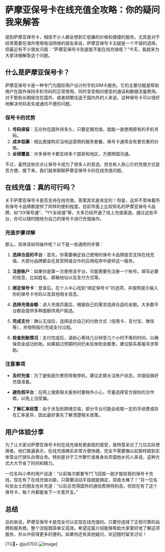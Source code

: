 # 萨摩亚保号卡在线充值全攻略：你的疑问我来解答

提到萨摩亚保号卡，相信不少人都会想到它低廉的价格和便捷的服务。尤其是对于经常需要在海外使用电话网络的朋友来说，萨摩亚保号卡无疑是一个不错的选择。但最近有不少朋友问我：“萨摩亚保号卡到底能不能在线充值呢？”今天，我就来为大家详细解答这个问题。

## 什么是萨摩亚保号卡？

萨摩亚保号卡是一种专门为国际用户设计的手机SIM卡服务。它的主要功能是帮助用户在国外保持手机号码的正常使用，同时享受相对便宜的通话和数据流量费用。对于那些长期居住在国外、或者频繁往返于国内外的人来说，这种保号卡可以很好地解决号码丢失或通讯不便的问题。

### 保号卡的优势

1. **号码保留**：无论你在国外待多久，只要定期充值，就能一直使用原有的手机号码。
2. **成本低廉**：相比直接购买当地运营商的服务套餐，保号卡通常会有更优惠的价格。
3. **全球覆盖**：许多保号卡都支持多个国家和地区，方便跨国沟通。

不过，虽然这些优点让保号卡成为了很多人的首选，但也有人担心它的充值方式是否方便。接下来，我们就来聊聊萨摩亚保号卡的在线充值问题。

## 在线充值：真的可行吗？

关于萨摩亚保号卡是否支持在线充值，答案其实是肯定的！但是，这并不意味着所有保号卡品牌都提供了同样的便利程度。目前市面上比较知名的萨摩亚保号卡品牌，如“XX保号通”、“YY全球通”等，大多已经开通了线上充值渠道。通过这些平台，你可以随时随地为自己的保号卡进行充值操作。

### 充值步骤详解

那么，具体该如何操作呢？以下是一些通用的步骤：

1. **选择合适的平台**：首先，你需要确定自己使用的保号卡品牌是否支持在线充值。大部分品牌都会在其官网或合作的应用程序中提供这一服务。
   
2. **注册账户**：如果你是第一次使用该平台，可能需要先注册一个账号。填写必要的信息，比如姓名、邮箱地址以及支付方式等。

3. **绑定保号卡**：登录后，在个人中心找到“绑定保号卡”的选项，并按照提示输入你的保号卡号码以及其他相关信息。

4. **选择充值金额**：进入充值页面后，根据自己的需求选择合适的金额。大多数平台都会提供多种面额供用户挑选。

5. **完成支付**：确认无误后，选择适合自己的付款方式（信用卡、支付宝、微信等），并按照指引完成支付过程。

6. **检查到账情况**：支付完成后，请耐心等待几分钟至几个小时不等的时间，以确保资金成功到账。如果超过预期时间仍未反映到余额里，建议联系客服寻求帮助。

### 注意事项

- **及时充值**：为了避免因欠费而导致停机，建议定期关注账户状态，并提前做好充值准备。
  
- **避免假平台**：在网上搜索相关服务时要格外小心，尽量选择官方授权的合作商，以免上当受骗。

- **了解汇率政策**：由于涉及到跨境交易，部分平台可能会收取一定的手续费或存在汇率差异，因此最好事先了解清楚相关政策。

## 用户体验分享

为了让大家对萨摩亚保号卡的在线充值有更直观的感受，我特意采访了几位实际使用者。他们普遍表示，在线充值确实非常方便快捷，完全不需要像以前那样跑到实体营业厅排队办理业务。特别是对于工作繁忙或者身处异国他乡的人来说，这种方式大大节省了时间和精力。

一位名叫小李的用户说道：“以前每次都要专门飞回国一趟才能给我的保号卡充钱，现在有了在线充值功能，只需要动动手指就能搞定，简直太棒了！”另一位名叫张女士的朋友也补充道：“以前总觉得国外的通信费用特别高，但现在有了这个保号卡，每个月都能省下一大笔开支。”

## 总结

总的来说，萨摩亚保号卡是完全可以实现在线充值的。只要你选择了正规可靠的品牌和服务商，整个流程既简单又高效。希望这篇介绍能够帮助大家更好地了解这项服务，并从中获得更多的便利。如果你还有其他疑问，欢迎随时留言讨论！

[TG💪+ @jx0703 ![Image](https://github.com/user-attachments/assets/dbca1d08-cadb-493c-b0ec-ad6f7a83f270)]